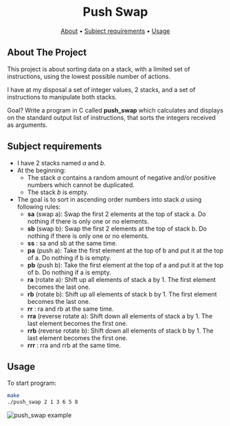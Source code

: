 <div align="center">

# Push Swap

[About](#about-the-project) •
[Subject requirements](#subject-requirements) •
[Usage](#usage)

</div>

## About The Project
This project is about sorting data on a stack, with a limited set of instructions, using
the lowest possible number of actions.

I have at my disposal a set of integer values, 2 stacks, and a set of instructions
to manipulate both stacks.

Goal? Write a program in C called **push_swap** which calculates and displays
on the standard output list of instructions, that sorts the integers received as arguments.


## Subject requirements
* I have 2 stacks named *a* and *b*.
* At the beginning:
  * The stack *a* contains a random amount of negative and/or positive numbers
which cannot be duplicated.
  * The stack *b* is empty.
* The goal is to sort in ascending order numbers into stack *a* using following rules:
  * **sa** (swap a): Swap the first 2 elements at the top of stack a. Do nothing if there is only one or no elements.
  * **sb** (swap b): Swap the first 2 elements at the top of stack b. Do nothing if there is only one or no elements.
  * **ss** : sa and sb at the same time.
  * **pa** (push a): Take the first element at the top of b and put it at the top of a. Do nothing if b is empty.
  * **pb** (push b): Take the first element at the top of a and put it at the top of b. Do nothing if a is empty.
  * **ra** (rotate a): Shift up all elements of stack a by 1. The first element becomes the last one.
  * **rb** (rotate b): Shift up all elements of stack b by 1. The first element becomes the last one.
  * **rr** : ra and rb at the same time.
  * **rra** (reverse rotate a): Shift down all elements of stack a by 1. The last element becomes the first one.
  * **rrb** (reverse rotate b): Shift down all elements of stack b by 1. The last element becomes the first one.
  * **rrr** : rra and rrb at the same time.

## Usage

To start program:
```sh
make
./push_swap 2 1 3 6 5 8
```

![push_swap example](https://i.imgur.com/OTqGYdd.png)
